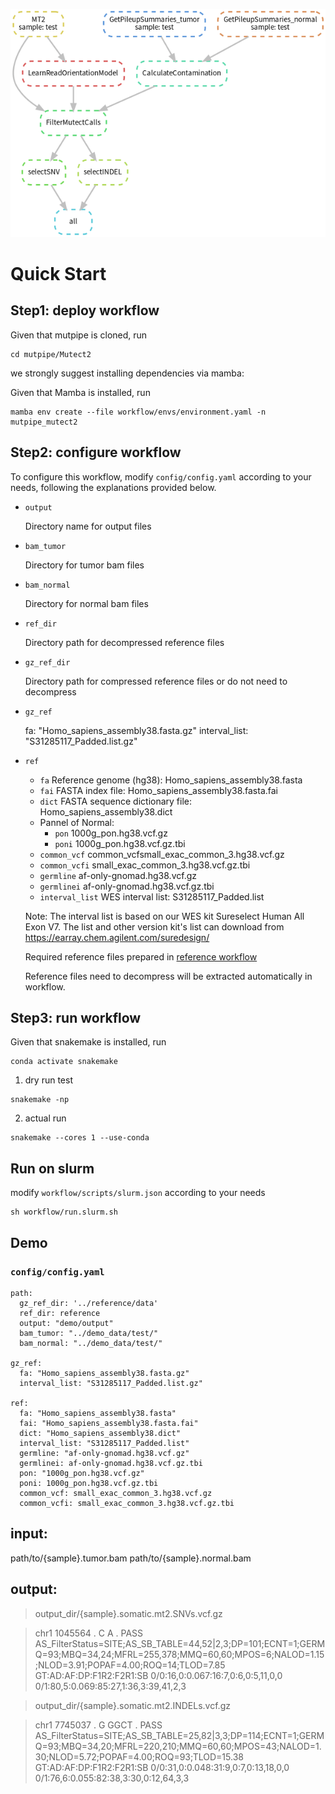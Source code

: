 ![Mutect2](https://github.com/douymLab/mutpipe/blob/main/Mutect2/Mutect2.png)

# Quick Start

## Step1: deploy workflow

Given that mutpipe is cloned, run

```{bash}
cd mutpipe/Mutect2
```

we strongly suggest installing dependencies via mamba:

Given that Mamba is installed, run

```{bash}
mamba env create --file workflow/envs/environment.yaml -n mutpipe_mutect2
```

## Step2: configure workflow

To configure this workflow, modify `config/config.yaml` according to your needs, following the explanations provided below.

-   `output`
    
    Directory name for output files
    
-   `bam_tumor`

     Directory for tumor bam files
     
-   `bam_normal`

    Directory for normal bam files

  -  `ref_dir`
  
     Directory path for decompressed reference files
  
  -  `gz_ref_dir`
  
     Directory path for compressed reference files or do not need to decompress

-   `gz_ref`

    fa: "Homo_sapiens_assembly38.fasta.gz"
    interval_list: "S31285117_Padded.list.gz"

-   `ref`

    + `fa` Reference genome (hg38): Homo_sapiens_assembly38.fasta
    + `fai` FASTA index file: Homo_sapiens_assembly38.fasta.fai
    + `dict` FASTA sequence dictionary file: Homo_sapiens_assembly38.dict
    - Pannel of Normal:
      + `pon` 1000g_pon.hg38.vcf.gz
      + `poni` 1000g_pon.hg38.vcf.gz.tbi
    + `common_vcf` common_vcfsmall_exac_common_3.hg38.vcf.gz
    + `common_vcfi` small_exac_common_3.hg38.vcf.gz.tbi
    + `germline` af-only-gnomad.hg38.vcf.gz
    + `germlinei` af-only-gnomad.hg38.vcf.gz.tbi
    + `interval_list` WES interval list: S31285117_Padded.list

    Note: The interval list is based on our WES kit Sureselect Human All Exon V7. The list and other version kit's list can download from https://earray.chem.agilent.com/suredesign/

    Required reference files prepared in [reference workflow](reference/readme.md)

    Reference files need to decompress will be extracted automatically in workflow.

## Step3: run workflow

Given that snakemake is installed, run

```{bash}
conda activate snakemake
```

1.  dry run test

```{bash}
snakemake -np
```

2.  actual run

```{bash}
snakemake --cores 1 --use-conda
```

## Run on slurm

modify `workflow/scripts/slurm.json` according to your needs

```{bash}
sh workflow/run.slurm.sh
```

## Demo

### `config/config.yaml`

```{yaml}
path:
  gz_ref_dir: '../reference/data'
  ref_dir: reference
  output: "demo/output"
  bam_tumor: "../demo_data/test/"
  bam_normal: "../demo_data/test/"

gz_ref:
  fa: "Homo_sapiens_assembly38.fasta.gz"
  interval_list: "S31285117_Padded.list.gz"

ref:
  fa: "Homo_sapiens_assembly38.fasta"
  fai: "Homo_sapiens_assembly38.fasta.fai"
  dict: "Homo_sapiens_assembly38.dict"
  interval_list: "S31285117_Padded.list"
  germline: "af-only-gnomad.hg38.vcf.gz"
  germlinei: af-only-gnomad.hg38.vcf.gz.tbi
  pon: "1000g_pon.hg38.vcf.gz"
  poni: 1000g_pon.hg38.vcf.gz.tbi
  common_vcf: small_exac_common_3.hg38.vcf.gz
  common_vcfi: small_exac_common_3.hg38.vcf.gz.tbi
```

## input:

path/to/{sample}.tumor.bam
path/to/{sample}.normal.bam

## output:
> output_dir/{sample}.somatic.mt2.SNVs.vcf.gz

> chr1	1045564	.	C	A	.	PASS	AS_FilterStatus=SITE;AS_SB_TABLE=44,52|2,3;DP=101;ECNT=1;GERMQ=93;MBQ=34,24;MFRL=255,378;MMQ=60,60;MPOS=6;NALOD=1.15;NLOD=3.91;POPAF=4.00;ROQ=14;TLOD=7.85	GT:AD:AF:DP:F1R2:F2R1:SB	0/0:16,0:0.067:16:7,0:6,0:5,11,0,0	0/1:80,5:0.069:85:27,1:36,3:39,41,2,3

> output_dir/{sample}.somatic.mt2.INDELs.vcf.gz

> chr1	7745037	.	G	GGCT	.	PASS	AS_FilterStatus=SITE;AS_SB_TABLE=25,82|3,3;DP=114;ECNT=1;GERMQ=93;MBQ=34,20;MFRL=220,210;MMQ=60,60;MPOS=43;NALOD=1.30;NLOD=5.72;POPAF=4.00;ROQ=93;TLOD=15.38	GT:AD:AF:DP:F1R2:F2R1:SB	0/0:31,0:0.048:31:9,0:7,0:13,18,0,0	0/1:76,6:0.055:82:38,3:30,0:12,64,3,3



